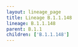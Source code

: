 ```yaml
---
layout: lineage_page
title: Lineage B.1.1.148
lineage: B.1.1.148
parent: B.1.1
children: ['B.1.1.148']
---
```

